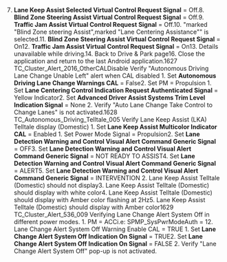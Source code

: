 7. **Lane Keep Assist Selected Virtual Control Request Signal** = Off.8. **Blind Zone Steering Assist Virtual Control Request Signal** = Off.9. **Traffic Jam Assist Virtual Control Request Signal** = Off.10. "marked "Blind Zone steering Assist",marked "Lane Centering Assistance"" is selected.11. **Blind Zone Steering Assist Virtual Control Request Signal** = On12. **Traffic Jam Assist Virtual Control Request Signal** = On13. Details unavailable while driving.14. Back to Drive & Park page16. Close the application and return to the last Android application.1627 TC_Cluster_Alert_2016_OtherCALDisable Verify "Autonomous Driving Lane Change Unable Left" alert when CAL disabled 1. Set **Autonomous Driving Lane Change Warnings CAL** = False2. Set PM = Propulsion 1. Set **Lane Centering Control Indication Request Authenticated Signal** = Yellow Indicator2. Set **Advanced Driver Assist Systems Trim Level Indication Signal** = None 2. Verify "Auto Lane Change Take Control to Change Lanes" is not activated.1628 TC_Autonomous_Driving_Telltale_005 Verify Lane Keep Assist (LKA) Telltale display (Domestic) 1. Set **Lane Keep Assist Multicolor Indicator CAL** = Enabled 1. Set Power Mode Signal = Propulsion2. Set **Lane Detection Warning and Control Visual Alert Command Generic Signal** = OFF3. Set **Lane Detection Warning and Control Visual Alert Command Generic Signal** = NOT READY TO ASSIST4. Set **Lane Detection Warning and Control Visual Alert Command Generic Signal** = ALERT5. Set **Lane Detection Warning and Control Visual Alert Command Generic Signal** = INTERVENTION 2. Lane Keep Assist Telltale (Domestic) should not display3. Lane Keep Assist Telltale (Domestic) should display with white color4. Lane Keep Assist Telltale (Domestic) should display with Amber color flashing at 2Hz5. Lane Keep Assist Telltale (Domestic) should display with Amber color1629 TC_Cluster_Alert_536_009 Verifying Lane Change Alert System Off in different power modes. 1. PM = ACCi.e: SPMP_SysPwrModeAuth = 12. Lane Change Alert System Off Warning Enable CAL = TRUE 1. Set **Lane Change Alert System Off Indication On Signal** = TRUE2. Set **Lane Change Alert System Off Indication On Signal** = FALSE 2. Verify "Lane Change Alert System Off" pop-up is not activated.